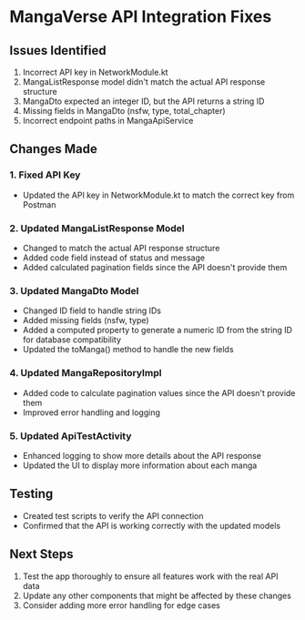 # MangaVerse API Integration Fixes

## Issues Identified
1. Incorrect API key in NetworkModule.kt
2. MangaListResponse model didn't match the actual API response structure
3. MangaDto expected an integer ID, but the API returns a string ID
4. Missing fields in MangaDto (nsfw, type, total_chapter)
5. Incorrect endpoint paths in MangaApiService

## Changes Made

### 1. Fixed API Key
- Updated the API key in NetworkModule.kt to match the correct key from Postman

### 2. Updated MangaListResponse Model
- Changed to match the actual API response structure
- Added code field instead of status and message
- Added calculated pagination fields since the API doesn't provide them

### 3. Updated MangaDto Model
- Changed ID field to handle string IDs
- Added missing fields (nsfw, type)
- Added a computed property to generate a numeric ID from the string ID for database compatibility
- Updated the toManga() method to handle the new fields

### 4. Updated MangaRepositoryImpl
- Added code to calculate pagination values since the API doesn't provide them
- Improved error handling and logging

### 5. Updated ApiTestActivity
- Enhanced logging to show more details about the API response
- Updated the UI to display more information about each manga

## Testing
- Created test scripts to verify the API connection
- Confirmed that the API is working correctly with the updated models

## Next Steps
1. Test the app thoroughly to ensure all features work with the real API data
2. Update any other components that might be affected by these changes
3. Consider adding more error handling for edge cases
